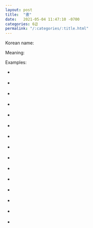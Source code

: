 ```yaml
---
layout: post
title:  "晝"
date:   2021-05-04 11:47:10 -0700
categories: 6급
permalink: "/:categories/:title.html"
---
```


Korean name: 

Meaning: 

Examples:
*  <br><br>
*  <br><br>
*  <br><br>
*  <br><br>
*  <br><br>
*  <br><br>
*  <br><br>
*  <br><br>
*  <br><br>
*  <br><br>
*  <br><br>
*  <br><br>
*  <br><br>
*  <br><br>
*  <br><br>